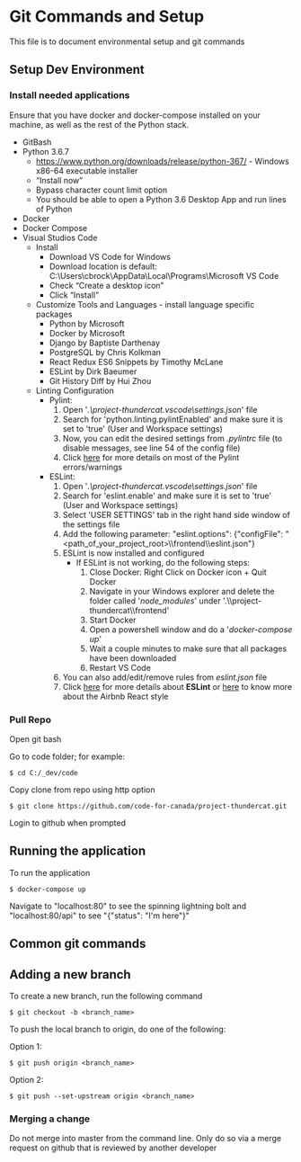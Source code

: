 # Git Commands and Setup

This file is to document environmental setup and git commands

## Setup Dev Environment

### Install needed applications

Ensure that you have docker and docker-compose installed on your machine, as well as the rest of the Python stack.
 * GitBash
 * Python 3.6.7
   * https://www.python.org/downloads/release/python-367/ - Windows x86-64 executable installer
   * “Install now”
   * Bypass character count limit option
   * You should be able to open a Python 3.6 Desktop App and run lines of Python
 * Docker
 * Docker Compose
 * Visual Studios Code
   * Install
     * Download VS Code for Windows
     * Download location is default: C:\Users\cbrock\AppData\Local\Programs\Microsoft VS Code
     * Check “Create a desktop icon”
     * Click “Install”
   * Customize Tools and Languages - install language specific packages
     * Python by Microsoft
     * Docker by Microsoft
     * Django by Baptiste Darthenay
     * PostgreSQL by Chris Kolkman
     * React Redux ES6 Snippets by Timothy McLane
     * ESLint by Dirk Baeumer
     * Git History Diff by Hui Zhou
   * Linting Configuration
     * Pylint:
       1. Open '*.\project-thundercat\.vscode\settings.json*' file
       2. Search for 'python.linting.pylintEnabled' and make sure it is set to 'true' (User and Workspace settings)
       3. Now, you can edit the desired settings from *.pylintrc* file (to disable messages, see line 54 of the config file)
       4. Click [here](http://pylint-messages.wikidot.com/all-messages) for more details on most of the Pylint errors/warnings
     * ESLint:
       1. Open '*.\project-thundercat\.vscode\settings.json*' file
       2. Search for 'eslint.enable' and make sure it is set to 'true' (User and Workspace settings)
       3. Select 'USER SETTINGS' tab  in the right hand side window of the settings file
       4. Add the following parameter: "eslint.options": {"configFile": "<path_of_your_project_root>\\\\frontend\\\\eslint.json"}
       5. ESLint is now installed and configured
           * If ESLint is not working, do the following steps:
              1. Close Docker: Right Click on Docker icon + Quit Docker
              2. Navigate in your Windows explorer and delete the folder called '*node_modules*' under '.\\\\project-thundercat\\\\frontend'
              3. Start Docker
              4. Open a powershell window and do a '*docker-compose up*'
              5. Wait a couple minutes to make sure that all packages have been downloaded
              6. Restart VS Code
       6. You can also add/edit/remove rules from *eslint.json* file     
       7. Click [here](https://eslint.org/) for more details about **ESLint** or [here](https://github.com/airbnb/javascript/tree/master/react#basic-rules) to know more about the Airbnb React style

### Pull Repo
Open git bash

Go to code folder; for example:
```shell
$ cd C:/_dev/code
```

Copy clone from repo using http option
```shell
$ git clone https://github.com/code-for-canada/project-thundercat.git
```

Login to github when prompted


## Running the application
To run the application
```shell
$ docker-compose up
```

Navigate to "localhost:80" to see the spinning lightning bolt and "localhost:80/api" to see "{"status": "I'm here"}"

## Common git commands

## Adding a new branch

To create a new branch, run the following command
```shell
$ git checkout -b <branch_name>
```

To push the local branch to origin, do one of the following:

Option 1:
```shell
$ git push origin <branch_name>
```

Option 2:
```shell
$ git push --set-upstream origin <branch_name>
```

### Merging a change

Do not merge into master from the command line. Only do so via a merge request on github that is reviewed by another developer